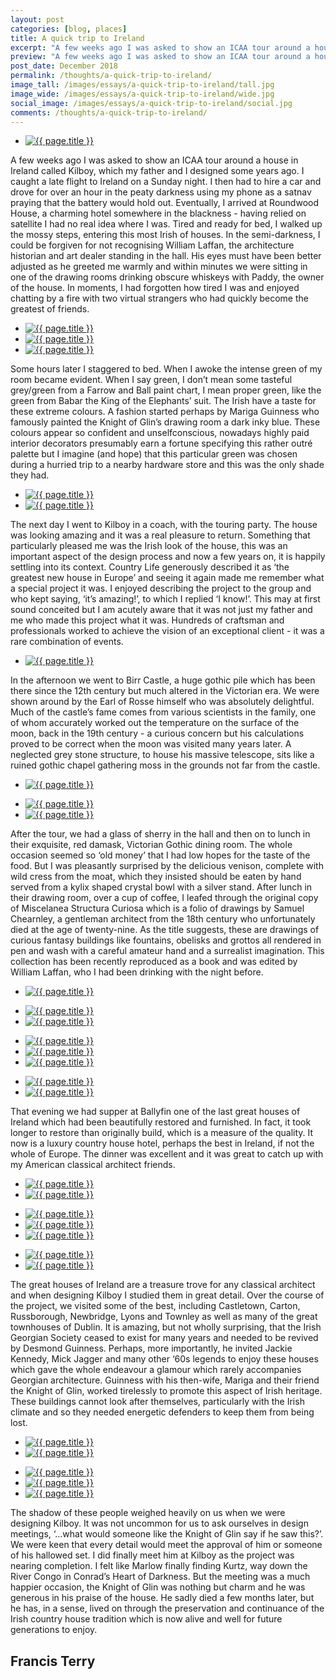 ```yaml
---
layout: post
categories: [blog, places]
title: A quick trip to Ireland
excerpt: "A few weeks ago I was asked to show an ICAA tour around a house in Ireland. I caught a late flight to Ireland on a Sunday night. I then had to hire a car and drove for over an hour. Eventually, I arrived at Roundwood House."
preview: "A few weeks ago I was asked to show an ICAA tour around a house in Ireland. I caught a late flight to Ireland on a Sunday night. I then had to hire a car and drove for over an hour. Eventually, I arrived at Roundwood House."
post_date: December 2018
permalink: /thoughts/a-quick-trip-to-ireland/
image_tall: /images/essays/a-quick-trip-to-ireland/tall.jpg
image_wide: /images/essays/a-quick-trip-to-ireland/wide.jpg
social_image: /images/essays/a-quick-trip-to-ireland/social.jpg
comments: /thoughts/a-quick-trip-to-ireland/
---
```


<ul class="list">
	<li class="full">
		<a class="fancybox" rel="group" href="/images/essays/a-quick-trip-to-ireland/01.jpg">
			<img src="/images/essays/a-quick-trip-to-ireland/social.jpg" alt="{{ page.title }}" />
		</a>
	</li>
</ul>

<p>
	A few weeks ago I was asked to show an ICAA tour around a house in Ireland called Kilboy, which my father and I designed some years ago. I caught a late flight to Ireland on a Sunday night. I then had to hire a car and drove for over an hour in the peaty darkness using my phone as a satnav praying that the battery would hold out. Eventually, I arrived at Roundwood House, a charming hotel somewhere in the blackness - having relied on satellite I had no real idea where I was. Tired and ready for bed, I walked up the mossy steps, entering this most Irish of houses. In the semi-darkness, I could be forgiven for not recognising William Laffan, the architecture historian and art dealer standing in the hall.  His eyes must have been better adjusted as he greeted me warmly and within minutes we were sitting in one of the drawing rooms drinking obscure whiskeys with Paddy, the owner of the house. In moments, I had forgotten how tired I was and enjoyed chatting by a fire with two virtual strangers who had quickly become the greatest of friends.
</p>

<ul class="list">
	<li class="third">
		<a class="fancybox" rel="group" href="/images/essays/a-quick-trip-to-ireland/02.jpg">
			<img src="/images/essays/a-quick-trip-to-ireland/thumbs/02.jpg" alt="{{ page.title }}" />
		</a>
	</li>
	<li class="third">
		<a class="fancybox" rel="group" href="/images/essays/a-quick-trip-to-ireland/03.jpg">
			<img src="/images/essays/a-quick-trip-to-ireland/thumbs/03.jpg" alt="{{ page.title }}" />
		</a>
	</li>
	<li class="third">
		<a class="fancybox" rel="group" href="/images/essays/a-quick-trip-to-ireland/04.jpg">
			<img src="/images/essays/a-quick-trip-to-ireland/thumbs/04.jpg" alt="{{ page.title }}" />
		</a>
	</li>
</ul>

<p>
	Some hours later I staggered to bed. When I awoke the intense green of my room became evident. When I say green, I don’t mean some tasteful grey/green from a Farrow and Ball paint chart, I mean proper green, like the green from Babar the King of the Elephants’ suit. The Irish have a taste for these extreme colours. A fashion started perhaps by Mariga Guinness who famously painted the Knight of Glin’s drawing room a dark inky blue.  These colours appear so confident and unselfconscious, nowadays highly paid interior decorators presumably earn a fortune specifying this rather outré palette but I imagine (and hope) that this particular green was chosen during a hurried trip to a nearby hardware store and this was the only shade they had.
</p>

<ul class="list">
	<li class="half">
		<a class="fancybox" rel="group" href="/images/essays/a-quick-trip-to-ireland/05.jpg">
			<img src="/images/essays/a-quick-trip-to-ireland/thumbs/05.jpg" alt="{{ page.title }}" />
		</a>
	</li>
	<li class="half">
		<a class="fancybox" rel="group" href="/images/essays/a-quick-trip-to-ireland/06.jpg">
			<img src="/images/essays/a-quick-trip-to-ireland/thumbs/06.jpg" alt="{{ page.title }}" />
		</a>
	</li>
</ul>

<p>
	The next day I went to Kilboy in a coach, with the touring party. The house was looking amazing and it was a real pleasure to return. Something that particularly pleased me was the Irish look of the house, this was an important aspect of the design process and now a few years on, it is happily settling into its context. Country Life generously described it as ‘the greatest new house in Europe’ and seeing it again made me remember what a special project it was. I enjoyed describing the project to the group and who kept saying, ‘it’s amazing!’,  to which I replied ‘I know!’.  This may at first sound conceited but I am acutely aware that it was not just my father and me who made this project what it was. Hundreds of craftsman and professionals worked to achieve the vision of an exceptional client - it was a rare combination of events. 
</p>

<ul class="list">
	<li class="full">
		<a class="fancybox" rel="group" href="/images/essays/a-quick-trip-to-ireland/07.jpg">
			<img src="/images/essays/a-quick-trip-to-ireland/07.jpg" alt="{{ page.title }}" />
		</a>
	</li>
</ul>

<p>
	In the afternoon we went to Birr Castle, a huge gothic pile which has been there since the 12th century but much altered in the Victorian era. We were shown around by the Earl of Rosse himself who was absolutely delightful. Much of the castle’s fame comes from various scientists in the family, one of whom accurately worked out the temperature on the surface of the moon, back in the 19th century - a curious concern but his calculations proved to be correct when the moon was visited many years later. A neglected grey stone structure, to house his massive telescope, sits like a ruined gothic chapel gathering moss in the grounds not far from the castle.
</p>

<ul class="list">
	<li class="full">
		<a class="fancybox" rel="group" href="/images/essays/a-quick-trip-to-ireland/08.jpg">
			<img src="/images/essays/a-quick-trip-to-ireland/thumbs/08.jpg" alt="{{ page.title }}" />
		</a>
	</li>
</ul>
<ul class="list">
	<li class="half">
		<a class="fancybox" rel="group" href="/images/essays/a-quick-trip-to-ireland/09.jpg">
			<img src="/images/essays/a-quick-trip-to-ireland/thumbs/09.jpg" alt="{{ page.title }}" />
		</a>
	</li>
	<li class="half">
		<a class="fancybox" rel="group" href="/images/essays/a-quick-trip-to-ireland/10.jpg">
			<img src="/images/essays/a-quick-trip-to-ireland/thumbs/10.jpg" alt="{{ page.title }}" />
		</a>
	</li>
</ul>

<p>
	After the tour, we had a glass of sherry in the hall and then on to lunch in their exquisite, red damask, Victorian Gothic dining room. The whole occasion seemed so ‘old money’ that I had low hopes for the taste of the food. But I was pleasantly surprised by the delicious venison, complete with wild cress from the moat, which they insisted should be eaten by hand served from a kylix shaped crystal bowl with a silver stand. After lunch in their drawing room, over a cup of coffee, I leafed through the original copy of Miscelanea Structura Curiosa which is a folio of drawings by Samuel Chearnley, a gentleman architect from the 18th century who unfortunately died at the age of twenty-nine. As the title suggests, these are drawings of curious fantasy buildings like fountains, obelisks and grottos all rendered in pen and wash with a careful amateur hand and a surrealist imagination. This collection has been recently reproduced as a book and was edited by William Laffan, who I had been drinking with the night before.
</p>

<ul class="list">
	<li class="full">
		<a class="fancybox" rel="group" href="/images/essays/a-quick-trip-to-ireland/11.jpg">
			<img src="/images/essays/a-quick-trip-to-ireland/thumbs/11.jpg" alt="{{ page.title }}" />
		</a>
	</li>
</ul>
<ul class="list">
	<li class="half">
		<a class="fancybox" rel="group" href="/images/essays/a-quick-trip-to-ireland/12.jpg">
			<img src="/images/essays/a-quick-trip-to-ireland/thumbs/12.jpg" alt="{{ page.title }}" />
		</a>
	</li>
	<li class="half">
		<a class="fancybox" rel="group" href="/images/essays/a-quick-trip-to-ireland/13.jpg">
			<img src="/images/essays/a-quick-trip-to-ireland/thumbs/13.jpg" alt="{{ page.title }}" />
		</a>
	</li>
</ul>
<ul class="list">
	<li class="third">
		<a class="fancybox" rel="group" href="/images/essays/a-quick-trip-to-ireland/14.jpg">
			<img src="/images/essays/a-quick-trip-to-ireland/thumbs/14.jpg" alt="{{ page.title }}" />
		</a>
	</li>
	<li class="third">
		<a class="fancybox" rel="group" href="/images/essays/a-quick-trip-to-ireland/15.jpg">
			<img src="/images/essays/a-quick-trip-to-ireland/thumbs/15.jpg" alt="{{ page.title }}" />
		</a>
	</li>
	<li class="third">
		<a class="fancybox" rel="group" href="/images/essays/a-quick-trip-to-ireland/16.jpg">
			<img src="/images/essays/a-quick-trip-to-ireland/thumbs/16.jpg" alt="{{ page.title }}" />
		</a>
	</li>
</ul>
<ul class="list">
	<li class="half">
		<a class="fancybox" rel="group" href="/images/essays/a-quick-trip-to-ireland/17.jpg">
			<img src="/images/essays/a-quick-trip-to-ireland/thumbs/17.jpg" alt="{{ page.title }}" />
		</a>
	</li>
	<li class="half">
		<a class="fancybox" rel="group" href="/images/essays/a-quick-trip-to-ireland/18.jpg">
			<img src="/images/essays/a-quick-trip-to-ireland/thumbs/18.jpg" alt="{{ page.title }}" />
		</a>
	</li>
</ul>

<p>
	That evening we had supper at Ballyfin one of the last great houses of Ireland which had been beautifully restored and furnished. In fact, it took longer to restore than originally build, which is a measure of the quality. It now is a luxury country house hotel, perhaps the best in Ireland, if not the whole of Europe. The dinner was excellent and it was great to catch up with my American classical architect friends.
</p>

<ul class="list">
	<li class="half">
		<a class="fancybox" rel="group" href="/images/essays/a-quick-trip-to-ireland/19.jpg">
			<img src="/images/essays/a-quick-trip-to-ireland/thumbs/19.jpg" alt="{{ page.title }}" />
		</a>
	</li>
	<li class="half">
		<a class="fancybox" rel="group" href="/images/essays/a-quick-trip-to-ireland/20.jpg">
			<img src="/images/essays/a-quick-trip-to-ireland/thumbs/20.jpg" alt="{{ page.title }}" />
		</a>
	</li>
</ul>
<ul class="list">
	<li class="third">
		<a class="fancybox" rel="group" href="/images/essays/a-quick-trip-to-ireland/21.jpg">
			<img src="/images/essays/a-quick-trip-to-ireland/thumbs/21.jpg" alt="{{ page.title }}" />
		</a>
	</li>
	<li class="third">
		<a class="fancybox" rel="group" href="/images/essays/a-quick-trip-to-ireland/22.jpg">
			<img src="/images/essays/a-quick-trip-to-ireland/thumbs/22.jpg" alt="{{ page.title }}" />
		</a>
	</li>
	<li class="third">
		<a class="fancybox" rel="group" href="/images/essays/a-quick-trip-to-ireland/23.jpg">
			<img src="/images/essays/a-quick-trip-to-ireland/thumbs/23.jpg" alt="{{ page.title }}" />
		</a>
	</li>
</ul>
<ul class="list">
	<li class="half">
		<a class="fancybox" rel="group" href="/images/essays/a-quick-trip-to-ireland/24.jpg">
			<img src="/images/essays/a-quick-trip-to-ireland/thumbs/24.jpg" alt="{{ page.title }}" />
		</a>
	</li>
	<li class="half">
		<a class="fancybox" rel="group" href="/images/essays/a-quick-trip-to-ireland/25.jpg">
			<img src="/images/essays/a-quick-trip-to-ireland/thumbs/25.jpg" alt="{{ page.title }}" />
		</a>
	</li>
</ul>

<p>
	The great houses of Ireland are a treasure trove for any classical architect and when designing Kilboy I studied them in great detail. Over the course of the project, we visited some of the best, including Castletown, Carton, Russborough, Newbridge, Lyons and Townley as well as many of the great townhouses of Dublin. It is amazing, but not wholly surprising, that the Irish Georgian Society ceased to exist for many years and needed to be revived by Desmond Guinness. Perhaps, more importantly, he invited Jackie Kennedy, Mick Jagger and many other ‘60s legends to enjoy these houses which gave the whole endeavour a glamour which rarely accompanies Georgian architecture. Guinness with his then-wife, Mariga and their friend the Knight of Glin, worked tirelessly to promote this aspect of Irish heritage. These buildings cannot look after themselves, particularly with the Irish climate and so they needed energetic defenders to keep them from being lost.
</p>

<ul class="list">
	<li class="half">
		<a class="fancybox" rel="group" href="/images/essays/a-quick-trip-to-ireland/26.jpg">
			<img src="/images/essays/a-quick-trip-to-ireland/thumbs/26.jpg" alt="{{ page.title }}" />
		</a>
	</li>
	<li class="half">
		<a class="fancybox" rel="group" href="/images/essays/a-quick-trip-to-ireland/27.jpg">
			<img src="/images/essays/a-quick-trip-to-ireland/thumbs/27.jpg" alt="{{ page.title }}" />
		</a>
	</li>
</ul>
<ul class="list">
	<li class="third">
		<a class="fancybox" rel="group" href="/images/essays/a-quick-trip-to-ireland/28.jpg">
			<img src="/images/essays/a-quick-trip-to-ireland/thumbs/28.jpg" alt="{{ page.title }}" />
		</a>
	</li>
	<li class="third">
		<a class="fancybox" rel="group" href="/images/essays/a-quick-trip-to-ireland/29.jpg">
			<img src="/images/essays/a-quick-trip-to-ireland/thumbs/29.jpg" alt="{{ page.title }}" />
		</a>
	</li>
	<li class="third">
		<a class="fancybox" rel="group" href="/images/essays/a-quick-trip-to-ireland/30.jpg">
			<img src="/images/essays/a-quick-trip-to-ireland/thumbs/30.jpg" alt="{{ page.title }}" />
		</a>
	</li>
</ul>

<p>
	The shadow of these people weighed heavily on us when we were designing Kilboy. It was not uncommon for us to ask ourselves in design meetings, ‘...what would someone like the Knight of Glin say if he saw this?’.  We were keen that every detail would meet the approval of him or someone of his hallowed set. I did finally meet him at Kilboy as the project was nearing completion. I felt like Marlow finally finding Kurtz, way down the River Congo in Conrad’s Heart of Darkness. But the meeting was a much happier occasion, the Knight of Glin was nothing but charm and he was generous in his praise of the house. He sadly died a few months later, but he has, in a sense, lived on through the preservation and continuance of the Irish country house tradition which is now alive and well for future generations to enjoy.
</p>

<h2>
	Francis Terry
</h2>